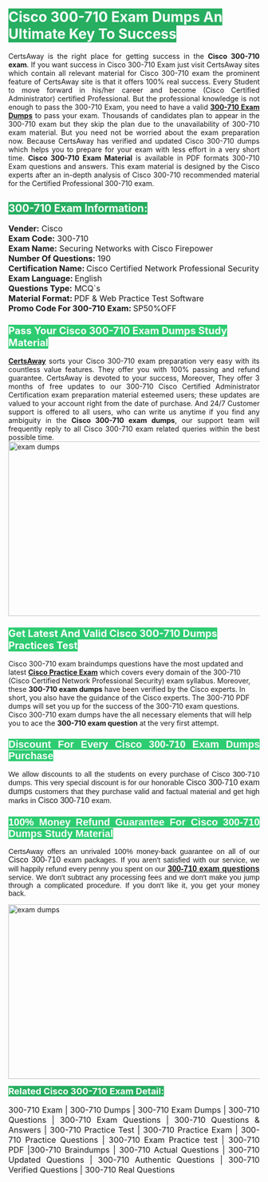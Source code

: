 <h1><span style="color:#ffffff"><strong><span style="background-color:#27ae60">Cisco 300-710 Exam Dumps An Ultimate Key To Success</span></strong></span></h1> <div style="text-align:justify">CertsAway is the right place for getting success in the <strong>Cisco 300-710 exam</strong>. If you want success in Cisco 300-710 Exam just visit CertsAway sites which contain all relevant material for Cisco 300-710 exam the prominent feature of CertsAway site is that it offers 100% real success. Every Student to move forward in his/her career and become (Cisco Certified Administrator) certified Professional. But the professional knowledge is not enough to pass the 300-710 Exam, you need to have a valid <a href="https://www.certsaway.com/cisco/300-710-exam-dumps"><strong>300-710 Exam Dumps</strong></a> to pass your exam. Thousands of candidates plan to appear in the 300-710 exam but they skip the plan due to the unavailability of 300-710 exam material. But you need not be worried about the exam preparation now. Because CertsAway has verified and updated Cisco 300-710 dumps which helps you to prepare for your exam with less effort in a very short time. <strong>Cisco 300-710 Exam Material</strong> is available in PDF formats 300-710 Exam questions and answers. This exam material is designed by the Cisco experts after an in-depth analysis of Cisco 300-710 recommended material for the Certified Professional 300-710 exam.</div> <h2 style="text-align:justify"><span style="color:#ffffff"><span style="background-color:#27ae60">300-710 Exam Information:</span></span></h2> <p><span style="font-size:16px"><strong>Vender:</strong> Cisco<br /> <strong>Exam Code:</strong> 300-710<br /> <strong>Exam Name:</strong> Securing Networks with Cisco Firepower<br /> <strong>Number Of Questions:</strong> 190<br /> <strong>Certification Name: </strong>Cisco Certified Network Professional Security<br /> <strong>Exam Language: </strong>English<br /> <strong>Questions Type:</strong> MCQ`s<br /> <strong>Material Format: </strong>PDF & Web Practice Test Software<br /> <strong>Promo Code For 300-710 Exam: </strong>SP50%OFF</span></p> <h3><span style="font-size:20px"><span style="color:#ffffff"><strong><span style="background-color:#2ecc71">Pass Your Cisco 300-710 Exam Dumps Study Material</span></strong></span></span></h3> <div style="text-align:justify"><a href=" https://www.certsaway.com/"><strong>CertsAway</strong></a> sorts your Cisco 300-710 exam preparation very easy with its countless value features. They offer you with 100% passing and refund guarantee. CertsAway is devoted to your success, Moreover, They offer 3 months of free updates to our 300-710 Cisco Certified Administrator Certification exam preparation material esteemed users; these updates are valued to your account right from the date of purchase. And 24/7 Customer support is offered to all users, who can write us anytime if you find any ambiguity in the <strong>Cisco 300-710 exam dumps</strong>, our support team will frequently reply to all Cisco 300-710 exam related queries within the best possible time.</div> <div style="text-align:justify"> </div> <div style="text-align:justify"><a href="https://www.certsaway.com/cisco/300-710-exam-dumps" rel="no-follow"><img alt="exam dumps" src="https://www.certcollections.com/uploads/content/certsaway.png" style="height:350px; width:750px" /></a></div> <h3><span style="font-size:20px"><span style="color:#ffffff"><strong><span style="background-color:#2ecc71">Get Latest And Valid Cisco 300-710 Dumps Practices Test</span></strong></span></span></h3> <p>Cisco 300-710 exam braindumps questions have the most updated and latest <a href="https://www.certsaway.com/cisco-questions"><strong>Cisco Practice Exam</strong></a> which covers every domain of the 300-710 (Cisco Certified Network Professional Security) exam syllabus. Moreover, these <strong>300-710 exam dumps</strong> have been verified by the Cisco experts. In short, you also have the guidance of the Cisco experts. The 300-710 PDF dumps will set you up for the success of the 300-710 exam questions. Cisco 300-710 exam dumps have the all necessary elements that will help you to ace the <strong>300-710 exam question</strong> at the very first attempt.</p> <h3 style="text-align:justify"><span style="font-size:20px"><span style="color:#ffffff"><strong><span style="font-family:Calibri,sans-serif"><span style="background-color:#2ecc71">Discount For Every </span><span style="background-color:#2ecc71">Cisco 300-710 Exam</span><span style="background-color:#2ecc71"> Dumps Purchase</span></span></strong></span></span></h3> <div style="text-align:justify"> <p><span style="font-size:11pt"><span style="font-family:Calibri,sans-serif">We allow discounts to all the students on every purchase of Cisco 300-710 dumps. This very special discount is for our honorable <span style="font-size:12.0pt"><span style="background-color:white">Cisco 300-710 exam dumps </span></span>customers that they purchase valid and factual material and get high marks in <span style="font-size:12.0pt"><span style="background-color:white">Cisco 300-710 </span></span>exam. </span></span></p> <h3><span style="font-size:20px"><span style="color:#ffffff"><strong><span style="font-family:Calibri,sans-serif"><span style="background-color:#2ecc71">100% Money Refund Guarantee For </span><span style="background-color:#2ecc71">Cisco 300-710 Dumps Study Material</span></span></strong></span></span></h3> <p><span style="font-size:11pt"><span style="font-family:Calibri,sans-serif">CertsAway offers an unrivaled 100% money-back guarantee on all of our <span style="font-size:12.0pt"><span style="background-color:white">Cisco 300-710 </span></span>exam packages. If you aren't satisfied with our service, we will happily refund every penny you spent on our <span style="font-size:12.0pt"><span style="background-color:white"><a href="https://www.certsaway.com/cisco/300-710-exam-dumps"><strong>300-710 exam questions</strong></a> </span></span>service. We don't subtract any processing fees and we don't make you jump through a complicated procedure. If you don't like it, you get your money back.</span></span></p> <p><a href="https://www.certsaway.com/cisco/300-710-exam-dumps" rel="no-follow"><img alt="exam dumps" src="https://www.certcollections.com/uploads/content/certsaway_(2)2.png" style="height:350px; width:750px" /></a></p> <p><span style="color:#ffffff"><strong><span style="font-size:18px"><span style="background-color:#27ae60">Related Cisco 300-710 Exam Detail:</span></span></strong></span><br /> <br /> <span style="font-size:16px">300-710 Exam | 300-710 Dumps | 300-710 Exam Dumps | 300-710 Questions | 300-710 Exam Questions | 300-710 Questions & Answers | 300-710 Practice Test | 300-710 Practice Exam | 300-710 Practice Questions | 300-710 Exam Practice test | 300-710 PDF |300-710 Braindumps | 300-710 Actual Questions | 300-710 Updated Questions | 300-710 Authentic Questions | 300-710 Verified Questions | 300-710 Real Questions</span></p> </div>
